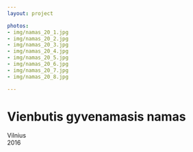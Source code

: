 ```yaml
---
layout: project

photos:
- img/namas_20_1.jpg
- img/namas_20_2.jpg
- img/namas_20_3.jpg
- img/namas_20_4.jpg
- img/namas_20_5.jpg
- img/namas_20_6.jpg
- img/namas_20_7.jpg
- img/namas_20_8.jpg

---
```

<h1>Vienbutis gyvenamasis namas</h1>
<p>Vilnius<br/>2016</p>
